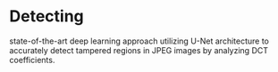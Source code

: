 # Detecting
state-of-the-art deep learning approach utilizing U-Net architecture to accurately detect tampered regions in JPEG images by analyzing DCT coefficients.
